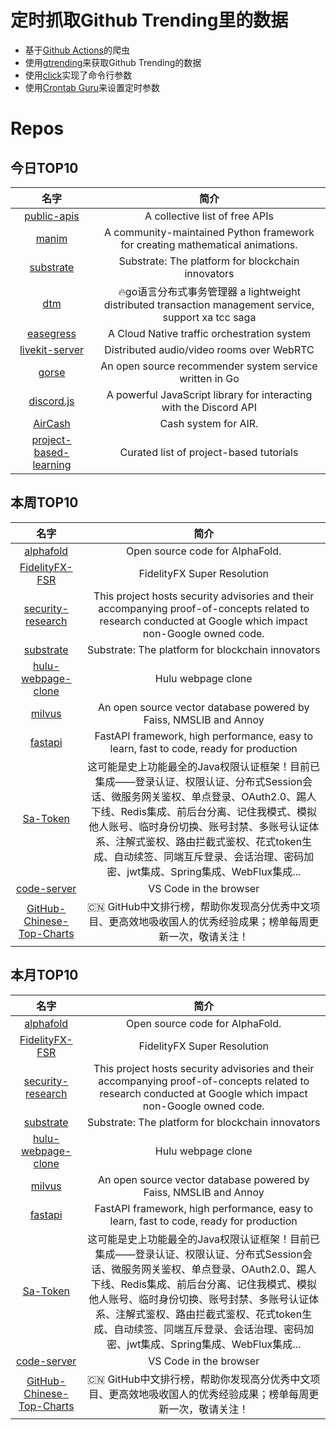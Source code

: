 # 定时抓取Github Trending里的数据
* 基于[Github Actions](https://docs.github.com/en/actions)的爬虫
* 使用[gtrending](https://github.com/hedythedev/gtrending)来获取Github Trending的数据
* 使用[click](https://github.com/pallets/click)实现了命令行参数
* 使用[Crontab Guru](https://crontab.guru/)来设置定时参数

# Repos
## 今日TOP10 
<!-- START OF DAILY_TOP10_REPOS -->
| 名字 | 简介 |
| :----: | :----: |
| [public-apis](https://github.com/public-apis/public-apis) | A collective list of free APIs |
| [manim](https://github.com/ManimCommunity/manim) | A community-maintained Python framework for creating mathematical animations. |
| [substrate](https://github.com/paritytech/substrate) | Substrate: The platform for blockchain innovators |
| [dtm](https://github.com/yedf/dtm) | 🔥go语言分布式事务管理器 a lightweight distributed transaction management service, support xa tcc saga |
| [easegress](https://github.com/megaease/easegress) | A Cloud Native traffic orchestration system |
| [livekit-server](https://github.com/livekit/livekit-server) | Distributed audio/video rooms over WebRTC |
| [gorse](https://github.com/zhenghaoz/gorse) | An open source recommender system service written in Go |
| [discord.js](https://github.com/discordjs/discord.js) | A powerful JavaScript library for interacting with the Discord API |
| [AirCash](https://github.com/Aircoin-official/AirCash) | Cash system for AIR. |
| [project-based-learning](https://github.com/tuvtran/project-based-learning) | Curated list of project-based tutorials |
<!-- END OF DAILY_TOP10_REPOS -->

## 本周TOP10
<!-- START OF WEEKLY_TOP10_REPOS -->
| 名字 | 简介 |
| :----: | :----: |
| [alphafold](https://github.com/deepmind/alphafold) | Open source code for AlphaFold. |
| [FidelityFX-FSR](https://github.com/GPUOpen-Effects/FidelityFX-FSR) | FidelityFX Super Resolution |
| [security-research](https://github.com/google/security-research) | This project hosts security advisories and their accompanying proof-of-concepts related to research conducted at Google which impact non-Google owned code. |
| [substrate](https://github.com/paritytech/substrate) | Substrate: The platform for blockchain innovators |
| [hulu-webpage-clone](https://github.com/bradtraversy/hulu-webpage-clone) | Hulu webpage clone |
| [milvus](https://github.com/milvus-io/milvus) | An open source vector database powered by Faiss, NMSLIB and Annoy |
| [fastapi](https://github.com/tiangolo/fastapi) | FastAPI framework, high performance, easy to learn, fast to code, ready for production |
| [Sa-Token](https://github.com/dromara/Sa-Token) | 这可能是史上功能最全的Java权限认证框架！目前已集成——登录认证、权限认证、分布式Session会话、微服务网关鉴权、单点登录、OAuth2.0、踢人下线、Redis集成、前后台分离、记住我模式、模拟他人账号、临时身份切换、账号封禁、多账号认证体系、注解式鉴权、路由拦截式鉴权、花式token生成、自动续签、同端互斥登录、会话治理、密码加密、jwt集成、Spring集成、WebFlux集成... |
| [code-server](https://github.com/cdr/code-server) | VS Code in the browser |
| [GitHub-Chinese-Top-Charts](https://github.com/kon9chunkit/GitHub-Chinese-Top-Charts) | 🇨🇳 GitHub中文排行榜，帮助你发现高分优秀中文项目、更高效地吸收国人的优秀经验成果；榜单每周更新一次，敬请关注！ |
<!-- END OF WEEKLY_TOP10_REPOS -->

## 本月TOP10
<!-- START OF MONTHLY_TOP10_REPOS -->
| 名字 | 简介 |
| :----: | :----: |
| [alphafold](https://github.com/deepmind/alphafold) | Open source code for AlphaFold. |
| [FidelityFX-FSR](https://github.com/GPUOpen-Effects/FidelityFX-FSR) | FidelityFX Super Resolution |
| [security-research](https://github.com/google/security-research) | This project hosts security advisories and their accompanying proof-of-concepts related to research conducted at Google which impact non-Google owned code. |
| [substrate](https://github.com/paritytech/substrate) | Substrate: The platform for blockchain innovators |
| [hulu-webpage-clone](https://github.com/bradtraversy/hulu-webpage-clone) | Hulu webpage clone |
| [milvus](https://github.com/milvus-io/milvus) | An open source vector database powered by Faiss, NMSLIB and Annoy |
| [fastapi](https://github.com/tiangolo/fastapi) | FastAPI framework, high performance, easy to learn, fast to code, ready for production |
| [Sa-Token](https://github.com/dromara/Sa-Token) | 这可能是史上功能最全的Java权限认证框架！目前已集成——登录认证、权限认证、分布式Session会话、微服务网关鉴权、单点登录、OAuth2.0、踢人下线、Redis集成、前后台分离、记住我模式、模拟他人账号、临时身份切换、账号封禁、多账号认证体系、注解式鉴权、路由拦截式鉴权、花式token生成、自动续签、同端互斥登录、会话治理、密码加密、jwt集成、Spring集成、WebFlux集成... |
| [code-server](https://github.com/cdr/code-server) | VS Code in the browser |
| [GitHub-Chinese-Top-Charts](https://github.com/kon9chunkit/GitHub-Chinese-Top-Charts) | 🇨🇳 GitHub中文排行榜，帮助你发现高分优秀中文项目、更高效地吸收国人的优秀经验成果；榜单每周更新一次，敬请关注！ |
<!-- END OF MONTHLY_TOP10_REPOS -->
